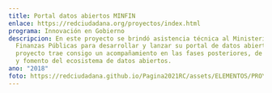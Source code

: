 ```yaml
---
title: Portal datos abiertos MINFIN
enlace: https://redciudadana.org/proyectos/index.html
programa: Innovación en Gobierno
descripcion: En este proyecto se brindó asistencia técnica al Ministerio de
  Finanzas Públicas para desarrollar y lanzar su portal de datos abiertos. Este
  proyecto trae consigo un acompañamiento en las fases posteriores, de creación
  y fomento del ecosistema de datos abiertos.
ano: "2018"
foto: https://redciudadana.github.io/Pagina2021RC/assets/ELEMENTOS/PROYECTOS/26_Portal%20datos%20abiertos%20MINFIN.jpg
---
```

